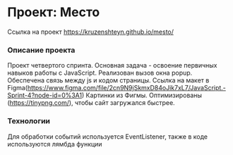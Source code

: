 # Проект: Место

Ссылка на проект https://kruzenshteyn.github.io/mesto/

### Описание проекта

Проект четвертого спринта. Основная задача - освоение первичных навыков работы с JavaScript.
Реализован вызов окна popup. Обеспечена связь между js и кодом страницы.
Ссылка на макет в Figma(https://www.figma.com/file/2cn9N9jSkmxD84oJik7xL7/JavaScript.-Sprint-4?node-id=0%3A1)
Картинки из Фигмы. Оптимизированы (https://tinypng.com/), чтобы сайт загружался быстрее.

### Технологии
Для обработки событий используется EventListener, также в коде используются лямбда функции
